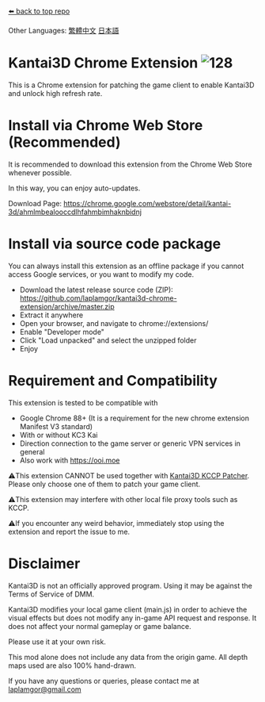 [⬅️ back to top repo](https://github.com/laplamgor/kantai3d)

Other Languages: [繁體中文](https://github.com/laplamgor/kantai3d-chrome-extension/blob/master/README.zh-Hant.md) [日本語](https://github.com/laplamgor/kantai3d-chrome-extension/blob/master/README.ja.md)

# Kantai3D Chrome Extension ![128](https://user-images.githubusercontent.com/11514317/103167807-40271080-4869-11eb-97b1-db51d5d39a0c.png)

This is a Chrome extension for patching the game client to enable Kantai3D and unlock high refresh rate.


# Install via Chrome Web Store (Recommended)
It is recommended to download this extension from the Chrome Web Store whenever possible.

In this way, you can enjoy auto-updates.

Download Page:
https://chrome.google.com/webstore/detail/kantai-3d/ahmlmbealooccdlhfahmbimhaknbidnj

# Install via source code package
You can always install this extension as an offline package if you cannot access Google services, or you want to modify my code.

* Download the latest release source code (ZIP): https://github.com/laplamgor/kantai3d-chrome-extension/archive/master.zip
* Extract it anywhere
* Open your browser, and navigate to chrome://extensions/
* Enable "Developer mode"
* Click "Load unpacked" and select the unzipped folder
* Enjoy

# Requirement and Compatibility
This extension is tested to be compatible with
* Google Chrome 88+ (It is a requirement for the new chrome extension Manifest V3 standard)
* With or without KC3 Kai
* Direction connection to the game server or generic VPN services in general
* Also work with https://ooi.moe

⚠️This extension CANNOT be used together with [Kantai3D KCCP Patcher](https://github.com/laplamgor/kantai3d-kccp-patcher). 
Please only choose one of them to patch your game client.

⚠️This extension may interfere with other local file proxy tools such as KCCP.

⚠️If you encounter any weird behavior, immediately stop using the extension and report the issue to me.

# Disclaimer
Kantai3D is not an officially approved program. Using it may be against the Terms of Service of DMM.

Kantai3D modifies your local game client (main.js) in order to achieve the visual effects but does not modify any in-game API request and response. It does not affect your normal gameplay or game balance. 

Please use it at your own risk. 


This mod alone does not include any data from the origin game. All depth maps used are also 100% hand-drawn. 

If you have any questions or queries, please contact me at laplamgor@gmail.com
